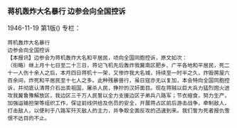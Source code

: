 ### 蒋机轰炸大名暴行  边参会向全国控诉

1946-11-19
第1版()
专栏：

    蒋机轰炸大名暴行
    边参会向全国控诉
    【本报讯】边参会为蒋机轰炸大名和平居民，顷向全国同胞控诉，原文如次：
    （衔略）继上月十七日至二十三日，蒋记飞机先后轰炸我冀南区肥乡、广平各地和平居民，死二十一人伤十余人之后，本月四日蒋机十一架，又惨炸我大名城，持续至一时半之久，炸毁房屋六百余间，炸死和平居民至十七人之多。此种残暴兽行，虽日寇亦无以复加，本会特向全国同胞控诉，并彻底认清蒋介石出卖祖国，屠杀人民，狰狞的汉奸面目。现在蒋贼以巨大兵力猛烈炮火进攻我冀鲁豫解放区，我边区三千万人民誓以全力支援边区子弟兵八路军；节衣缩食，努力生产，加强运输担架等组织工作，保证前线供给及伤员的安全，开展蒋占区前后游击战争，牵制敌人，打击敌人，以便利于八路军歼灭敌人的主力，并争取全面反攻的迅速到来。我们誓为死者报仇雪恨不达目的不止。
